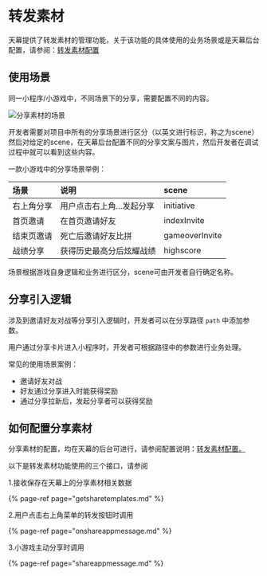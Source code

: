# 转发素材

天幕提供了转发素材的管理功能，关于该功能的具体使用的业务场景或是天幕后台配置，请参阅：[转发素材配置](../../zhu-yao-gong-neng-shuo-ming/sharing-management.md)

## 使用**场景**

同一小程序/小游戏中，不同场景下的分享，需要配置不同的内容。

![&#x5206;&#x4EAB;&#x7D20;&#x6750;&#x7684;&#x573A;&#x666F;](https://cdn.kuaiyugo.com/plat/cms/plat/2019-02-20_4d8e3760-34bd-11e9-8a41-695d0962f26d.png)

开发者需要对项目中所有的分享场景进行区分（以英文进行标识，称之为scene）然后对给定的scene，在天幕后台配置不同的分享文案与图片，然后开发者在调试过程中就可以看到这些内容。

一款小游戏中的分享场景举例：

| 场景 | 说明 | scene |
| :--- | :--- | :--- |
| 右上角分享 | 用户点击右上角...发起分享 | initiative |
| 首页邀请 | 在首页邀请好友 | indexInvite |
| 结束页邀请 | 死亡后邀请好友比拼 | gameoverInvite |
| 战绩分享 | 获得历史最高分后炫耀战绩 | highscore |

场景根据游戏自身逻辑和业务进行区分，scene可由开发者自行确定名称。

## **分享引入逻辑**

涉及到邀请好友对战等分享引入逻辑时，开发者可以在分享路径 `path` 中添加参数。

用户通过分享卡片进入小程序时，开发者可根据路径中的参数进行业务处理。

常见的使用场景案例：

* 邀请好友对战
* 好友通过分享进入时能获得奖励
* 通过分享拉新后，发起分享者可以获得奖励

## **如何配置分享素材**

分享素材的配置，均在天幕的后台可进行，请参阅配置说明：[转发素材配置。](../../zhu-yao-gong-neng-shuo-ming/sharing-management.md)

以下是转发素材功能使用的三个接口，请参阅

1.接收保存在天幕上的分享素材相关数据

{% page-ref page="getsharetemplates.md" %}

2.用户点击右上角菜单的转发按钮时调用

{% page-ref page="onshareappmessage.md" %}

3.小游戏主动分享时调用

{% page-ref page="shareappmessage.md" %}


